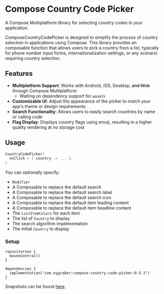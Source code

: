 # Compose Country Code Picker

A Compose Multiplatform library for selecting country codes in your application.

ComposeCountryCodePicker is designed to simplify the process of country selection in applications using 
Compose. This library provides an composable function that allows users to pick a country from a list,
typically for phone number input forms, internationalization settings, or any scenario requiring country selection.

## Features

  - **Multiplatform Support**: Works with Android, iOS, Desktop, ~~and Web~~ through Compose Multiplatform
    - Waiting on dependency support for `wasmJs`
  - **Customizable UI**: Adjust the appearance of the picker to match your app's theme or design requirements
  - **Search Functionality**: Allows users to easily search countries by name or calling code
  - **Flag Display**: Displays country flags using emoji, resulting in a higher quality rendering at no storage cost

## Usage

```kotlin
CountryCodePicker(
  onClick = { country -> ... },
)
```

You can optionally specify:

  - `Modifier`
  - A Composable to replace the default search
  - A Composable to replace the default search label
  - A Composable to replace the default search icon
  - A Composable to replace the default item leading content
  - A Composable to replace the default item headline content
  - The `ListItemColors` for each item
  - The list of `Country` to display
  - The search algorithm implementation
  - The initial `Country` to display

### Setup

```
repositories {
  mavenCentral()
}

dependencies {
  implementation("com.eygraber:compose-country-code-picker:0.5.1")
}
```

Snapshots can be found [here](https://s01.oss.sonatype.org/#nexus-search;gav~com.eygraber~compose-country-code-picker~~~).
